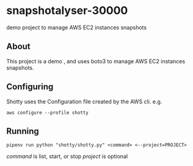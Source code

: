 # snapshotalyser-30000

demo project to manage AWS EC2 instances snapshots

## About

This project is a demo , and uses boto3 to manage AWS EC2 instances snapshots.

## Configuring

Shotty uses the Configuration file created by the AWS cli. e.g.

`aws configure --profile shotty`

## Running

`pipenv run python "shotty/shotty.py" <command>
<--project=PROJECT>`

*command* is list, start, or stop
*project* is optional
